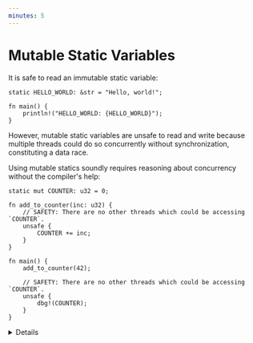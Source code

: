 ```yaml
---
minutes: 5
---
```


# Mutable Static Variables

It is safe to read an immutable static variable:

```rust,editable
static HELLO_WORLD: &str = "Hello, world!";

fn main() {
    println!("HELLO_WORLD: {HELLO_WORLD}");
}
```

However, mutable static variables are unsafe to read and write because multiple
threads could do so concurrently without synchronization, constituting a data
race.

Using mutable statics soundly requires reasoning about concurrency without the
compiler's help:

```rust,editable
static mut COUNTER: u32 = 0;

fn add_to_counter(inc: u32) {
    // SAFETY: There are no other threads which could be accessing `COUNTER`.
    unsafe {
        COUNTER += inc;
    }
}

fn main() {
    add_to_counter(42);

    // SAFETY: There are no other threads which could be accessing `COUNTER`.
    unsafe {
        dbg!(COUNTER);
    }
}
```

<details>

- The program here is sound because it is single-threaded. However, the Rust
  compiler reasons about functions individually so can't assume that. Try
  removing the `unsafe` and see how the compiler explains that it is undefined
  behavior to access a mutable static from multiple threads.
- The 2024 Rust edition goes further and makes accessing a mutable static by
  reference an error by default.
- Using a mutable static is almost always a bad idea, you should use interior
  mutability instead.
- There are some cases where it might be necessary in low-level `no_std` code,
  such as implementing a heap allocator or working with some C APIs. In this
  case you should use pointers rather than references.

</details>

